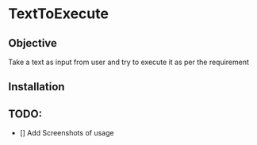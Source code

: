 # TextToExecute
## Objective
Take a text as input from user and try to execute it as per the requirement

## Installation
## TODO:
- [] Add Screenshots of usage

